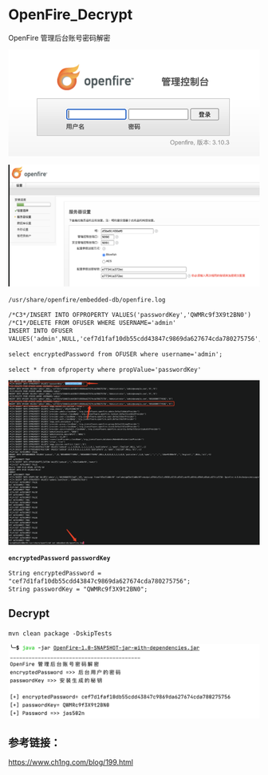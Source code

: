 # OpenFire_Decrypt
OpenFire 管理后台账号密码解密

![](./images/logo.png)

![](./images/install.png)

`/usr/share/openfire/embedded-db/openfire.log`

```
/*C3*/INSERT INTO OFPROPERTY VALUES('passwordKey','QWMRc9f3X9t2BN0')
/*C1*/DELETE FROM OFUSER WHERE USERNAME='admin'
INSERT INTO OFUSER VALUES('admin',NULL,'cef7d1faf10db55cdd43847c9869da627674cda780275756','Administrator','admin@example.com','0','0')
```

`select encryptedPassword from OFUSER where username='admin';`

`select * from ofproperty where propValue='passwordKey' `

![](./images/password.png)


**`encryptedPassword`**  **`passwordKey`**
```
String encryptedPassword = "cef7d1faf10db55cdd43847c9869da627674cda780275756";
String passwordKey = "QWMRc9f3X9t2BN0";
```

## Decrypt

`mvn clean package -DskipTests`

![](./images/decrypt.png)



## 参考链接：

https://www.ch1ng.com/blog/199.html
